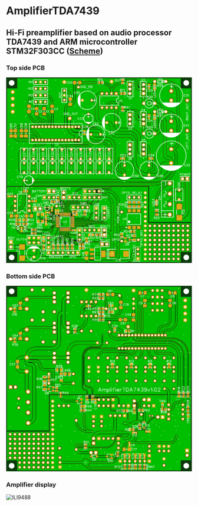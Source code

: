 # AmplifierTDA7439

## Hi-Fi preamplifier based on audio processor TDA7439 and ARM microcontroller STM32F303CC ([Scheme](https://easyeda.com/Electrician/amplifiertda7439))

### Top side PCB
![Top PCB](TopPCB.PNG)

### Bottom side PCB
![Bottom PCB](BottomPCB.PNG)

### Amplifier display
![ILI9488](https://user-images.githubusercontent.com/42692616/65071613-d6e2fd00-d997-11e9-89d7-902ac3cd79f4.png)
